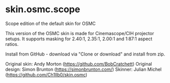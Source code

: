 # skin.osmc.scope

Scope edition of the default skin for OSMC

This version of the OSMC skin is made for Cinemascope/CIH projector setups. It supports masking for 2.40:1, 2.35:1, 2.00:1 and 1:87:1 aspect ratios.

Install from GitHub - download via "Clone or download" and install from zip.

Original skin: Andy Morton (https://github.com/BobCratchett)
Original design: Simon Brunton (https://simonbrunton.com/)
Skinner: Julian Michel (https://github.com/Ch1llb0/skin.osmc)
